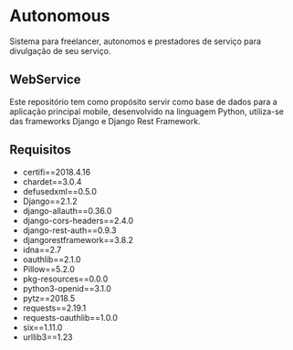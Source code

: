 # Autonomous
Sistema para freelancer, autonomos e prestadores de serviço para divulgação de seu serviço.
## WebService
Este repositório tem como propósito servir como base de dados para a aplicação principal mobile, desenvolvido na linguagem Python, utiliza-se das frameworks Django e Django Rest Framework.

## Requisitos
* certifi==2018.4.16
* chardet==3.0.4
* defusedxml==0.5.0
* Django==2.1.2
* django-allauth==0.36.0
* django-cors-headers==2.4.0
* django-rest-auth==0.9.3
* djangorestframework==3.8.2
* idna==2.7
* oauthlib==2.1.0
* Pillow==5.2.0
* pkg-resources==0.0.0
* python3-openid==3.1.0
* pytz==2018.5
* requests==2.19.1
* requests-oauthlib==1.0.0
* six==1.11.0
* urllib3==1.23